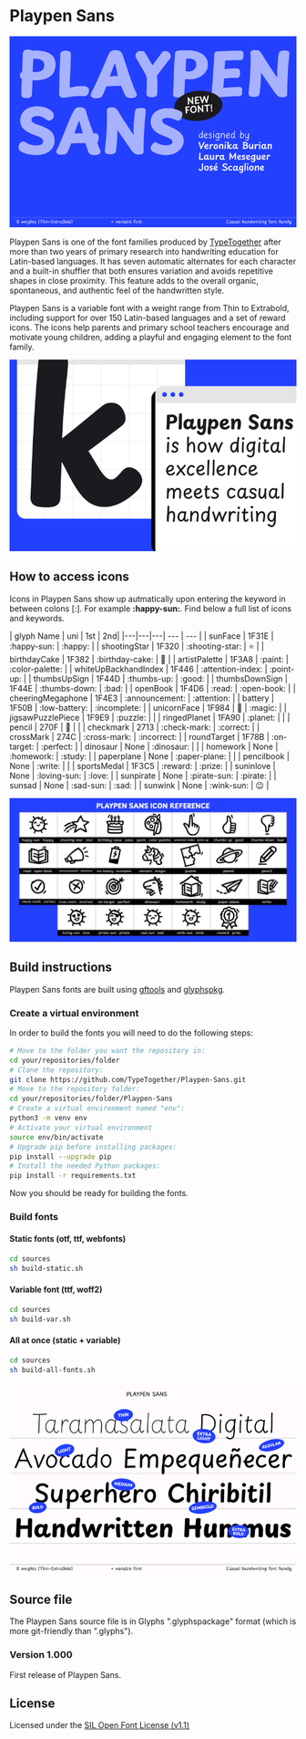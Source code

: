 # Playpen Sans

![Hello Playpen Sans](documentation/images/PLAYPEN-SANS-TYPETOGETHER_01.png)

Playpen Sans is one of the font families produced by [TypeTogether](https://type-together.com) after more than two years of primary research into handwriting education for Latin-based languages. It has seven automatic alternates for each character and a built-in shuffler that both ensures variation and avoids repetitive shapes in close proximity. This feature adds to the overall organic, spontaneous, and authentic feel of the handwritten style.

Playpen Sans is a variable font with a weight range from Thin to Extrabold, including support for over 150 Latin-based languages and a set of reward icons. The icons help parents and primary school teachers encourage and motivate young children, adding a playful and engaging element to the font family.

![Playpen Sans](documentation/images/PLAYPEN-SANS-TYPETOGETHER_02.png)

## How to access icons

Icons in Playpen Sans show up autmatically upon entering the keyword in between colons [:]. For example **:happy-sun:**. Find below a full list of icons and keywords.

| glyph Name           | uni | 1st | 2nd|
|---|---|---| --- | --- |
| sunFace              | 1F31E | :happy-sun: | :happy: |
| shootingStar         | 1F320 | :shooting-star: | :star: |
| birthdayCake         | 1F382 | :birthday-cake: | :cake: |
| artistPalette        | 1F3A8 | :paint: | :color-palette: |
| whiteUpBackhandIndex | 1F446 | :attention-index: | :point-up: |
| thumbsUpSign         | 1F44D | :thumbs-up: | :good: |
| thumbsDownSign       | 1F44E | :thumbs-down: | :bad: |
| openBook             | 1F4D6 | :read: | :open-book: |
| cheeringMegaphone    | 1F4E3 | :announcement: | :attention: |
| battery              | 1F50B | :low-battery: | :incomplete: |
| unicornFace          | 1F984 | :unicorn: | :magic: |
| jigsawPuzzlePiece    | 1F9E9 | :puzzle: |  |
| ringedPlanet         | 1FA90 | :planet: |  |
| pencil               | 270F  | :pencil: |  |
| checkmark            | 2713  | :check-mark: | :correct: |
| crossMark            | 274C  | :cross-mark: | :incorrect: |
| roundTarget          | 1F78B | :on-target: | :perfect: |
| dinosaur             | None  | :dinosaur: |  |
| homework             | None  | :homework: | :study: |
| paperplane           | None  | :paper-plane: |  |
| pencilbook           | None  | :write: |  |
| sportsMedal          | 1F3C5 | :reward: | :prize: |
| suninlove            | None  | :loving-sun: | :love: |
| sunpirate            | None  | :pirate-sun: | :pirate: |
| sunsad               | None  | :sad-sun: | :sad: |
| sunwink              | None  | :wink-sun: | :wink: |

![Playpen Sans](documentation/images/PLAYPEN-SANS-TYPETOGETHER_06.png)

## Build instructions

Playpen Sans fonts are built using [gftools](https://github.com/googlefonts/gftools) and [glyphspkg](https://github.com/jenskutilek/glyphspkg).

### Create a virtual environment

In order to build the fonts you will need to do the following steps:

```sh
# Move to the folder you want the repository in:
cd your/repositories/folder
# Clone the repository:
git clone https://github.com/TypeTogether/Playpen-Sans.git
# Move to the repository folder:
cd your/repositories/folder/Playpen-Sans
# Create a virtual environment named "env":
python3 -m venv env
# Activate your virtual environment
source env/bin/activate
# Upgrade pip before installing packages:
pip install --upgrade pip
# Install the needed Python packages:
pip install -r requirements.txt
```

Now you should be ready for building the fonts.

### Build fonts

#### Static fonts (otf, ttf, webfonts)

```sh
cd sources
sh build-static.sh
```

#### Variable font (ttf, woff2)

```sh
cd sources
sh build-var.sh
```

#### All at once (static + variable)

```sh
cd sources
sh build-all-fonts.sh
```

![Playpen Sans](documentation/images/PLAYPEN-SANS-TYPETOGETHER_04.png)


## Source file

The Playpen Sans source file is in Glyphs ".glyphspackage" format (which is more git-friendly than ".glyphs").

### Version 1.000
First release of Playpen Sans.

## License

Licensed under the [SIL Open Font License (v1.1)](https://scripts.sil.org/cms/scripts/page.php?site_id=nrsi&id=OFL)
